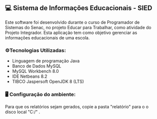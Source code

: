  ## 💻 Sistema de Informações Educacionais - SIED

Este software foi desenvolvido durante o curso de Programador de Sistemas do Senac, no projeto Educar para Trabalhar, como atividade do Projeto Integrador. Esta aplicação tem como objetivo gerenciar as informações educacionais de uma escola.


### ⚙️Tecnologias Utilizadas:

 - Linguagem de programação Java 
 - Banco de Dados MySQL 
 - MySQL Workbench 8.0 
 - IDE Netbeans 8.2 
 - TIBCO Jaspersoft OpenJDK 8 (LTS)

### 🖥️ Configuração do ambiente:

Para que os relatórios sejam gerados, copie a pasta "relatório" para o o disco local "C:/" .
